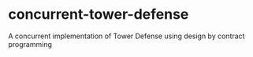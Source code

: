 # concurrent-tower-defense
A concurrent implementation of Tower Defense using design by contract programming
